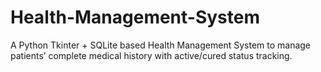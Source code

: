 # Health-Management-System
A Python Tkinter + SQLite based Health Management System to manage patients’ complete medical history with active/cured status tracking.
